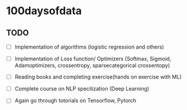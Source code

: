 # 100daysofdata

## TODO
- [ ] Implementation of algorithms (logistic regression and others)
- [ ] Implementation of Loss function/ Optimizers (Softmax, Sigmoid, Adamoptimizers, crossentropy, sparsecategorical crossentopy)
- [ ] Reading books and completing exercise(hands on exercise with ML)
- [ ] Complete course on NLP specilization (Deep Learning)
- [ ] Again go through totorials on Tensorflow, Pytorch


